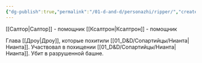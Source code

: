 ```yaml
---
{"dg-publish":true,"permalink":"/01-d-and-d/personazhi/ripper/","created":"2024-11-09T09:06:49.950+03:00","updated":"2023-12-26T14:53:12.830+03:00"}
---
```


[[Салтор\|Салтор]] - помощник
[[Ксалтрон\|Ксалтрон]] - помощник

Глава [[Дроу\|Дроу]], которые похитили [[01_D&D/Сопартийцы/Нианта\|Нианта]].
Участвовал в похищении [[01_D&D/Сопартийцы/Нианта\|Нианта]]. 
Убит в разрушенной башне.